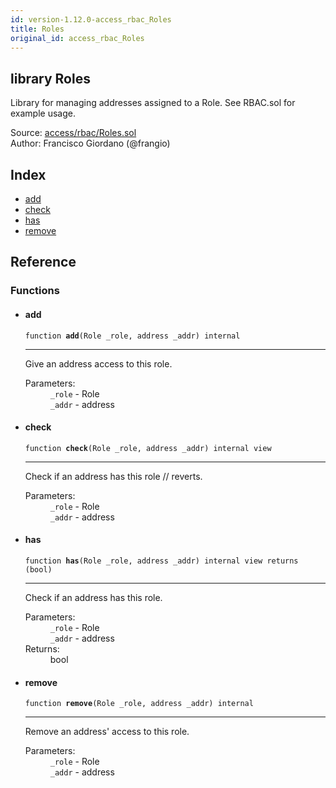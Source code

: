```yaml
---
id: version-1.12.0-access_rbac_Roles
title: Roles
original_id: access_rbac_Roles
---
```


<div class="contract-doc"><div class="contract"><h2 class="contract-header"><span class="contract-kind">library</span> Roles</h2><p class="description">Library for managing addresses assigned to a Role. See RBAC.sol for example usage.</p><div class="source">Source: <a href="https://github.com/OpenZeppelin/zeppelin-solidity/blob/v1.12.0/contracts/access/rbac/Roles.sol" target="_blank">access/rbac/Roles.sol</a></div><div class="author">Author: Francisco Giordano (@frangio)</div></div><div class="index"><h2>Index</h2><ul><li><a href="access_rbac_Roles.html#add">add</a></li><li><a href="access_rbac_Roles.html#check">check</a></li><li><a href="access_rbac_Roles.html#has">has</a></li><li><a href="access_rbac_Roles.html#remove">remove</a></li></ul></div><div class="reference"><h2>Reference</h2><div class="functions"><h3>Functions</h3><ul><li><div class="item function"><span id="add" class="anchor-marker"></span><h4 class="name">add</h4><div class="body"><code class="signature">function <strong>add</strong><span>(Role _role, address _addr) </span><span>internal </span></code><hr/><div class="description"><p>Give an address access to this role.</p></div><dl><dt><span class="label-parameters">Parameters:</span></dt><dd><div><code>_role</code> - Role</div><div><code>_addr</code> - address</div></dd></dl></div></div></li><li><div class="item function"><span id="check" class="anchor-marker"></span><h4 class="name">check</h4><div class="body"><code class="signature">function <strong>check</strong><span>(Role _role, address _addr) </span><span>internal </span><span>view </span></code><hr/><div class="description"><p>Check if an address has this role // reverts.</p></div><dl><dt><span class="label-parameters">Parameters:</span></dt><dd><div><code>_role</code> - Role</div><div><code>_addr</code> - address</div></dd></dl></div></div></li><li><div class="item function"><span id="has" class="anchor-marker"></span><h4 class="name">has</h4><div class="body"><code class="signature">function <strong>has</strong><span>(Role _role, address _addr) </span><span>internal </span><span>view </span><span>returns  (bool) </span></code><hr/><div class="description"><p>Check if an address has this role.</p></div><dl><dt><span class="label-parameters">Parameters:</span></dt><dd><div><code>_role</code> - Role</div><div><code>_addr</code> - address</div></dd><dt><span class="label-return">Returns:</span></dt><dd>bool</dd></dl></div></div></li><li><div class="item function"><span id="remove" class="anchor-marker"></span><h4 class="name">remove</h4><div class="body"><code class="signature">function <strong>remove</strong><span>(Role _role, address _addr) </span><span>internal </span></code><hr/><div class="description"><p>Remove an address&#x27; access to this role.</p></div><dl><dt><span class="label-parameters">Parameters:</span></dt><dd><div><code>_role</code> - Role</div><div><code>_addr</code> - address</div></dd></dl></div></div></li></ul></div></div></div>
